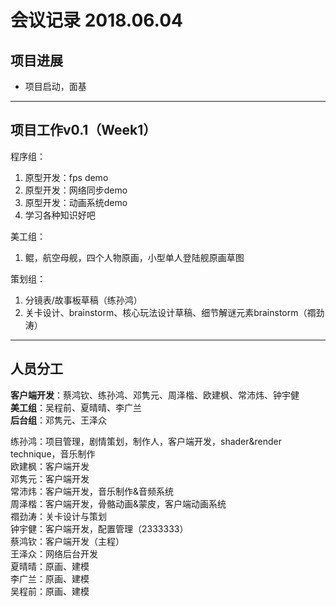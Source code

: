 # 会议记录 2018.06.04

## 项目进展
- 项目启动，面基

-----

## 项目工作v0.1（Week1）
程序组：
1. 原型开发：fps demo
2. 原型开发：网络同步demo
3. 原型开发：动画系统demo
4. 学习各种知识好吧

美工组：
1. 鲲，航空母舰，四个人物原画，小型单人登陆舰原画草图

策划组：
1. 分镜表/故事板草稿（练孙鸿）
2. 关卡设计、brainstorm、核心玩法设计草稿、细节解谜元素brainstorm（禤劲涛）

-----

## 人员分工
**客户端开发**：蔡鸿钦、练孙鸿、邓隽元、周泽楷、欧建枫、常沛炜、钟宇健  
**美工组**：吴程前、夏晴晴、李广兰  
**后台组**：邓隽元、王泽众

练孙鸿：项目管理，剧情策划，制作人，客户端开发，shader&render technique，音乐制作  
欧建枫：客户端开发  
邓隽元：客户端开发  
常沛炜：客户端开发，音乐制作&音频系统  
周泽楷：客户端开发，骨骼动画&蒙皮，客户端动画系统  
禤劲涛：关卡设计与策划  
钟宇健：客户端开发，配置管理（2333333）  
蔡鸿钦：客户端开发（主程）  
王泽众：网络后台开发  
夏晴晴：原画、建模  
李广兰：原画、建模  
吴程前：原画、建模